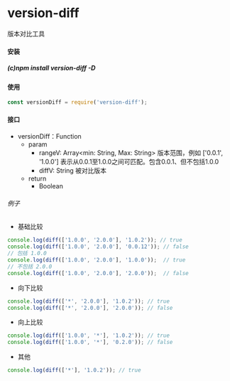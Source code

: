 # version-diff

版本对比工具

#### 安装

##### (c)npm install version-diff -D

#### 使用

```javascript
const versionDiff = require('version-diff');
```
#### 接口

- versionDiff：Function
    - param
        + rangeV: Array\<min: String, Max: String\> 版本范围，例如 ['0.0.1', '1.0.0'] 表示从0.0.1至1.0.0之间可匹配。包含0.0.1、但不包括1.0.0
        + diffV: String 被对比版本
    - return
        + Boolean

###### 例子

- 基础比较

```javascript
console.log(diff(['1.0.0', '2.0.0'], '1.0.2')); // true
console.log(diff(['1.0.0', '2.0.0'], '0.0.12')); // false
// 包括 1.0.0
console.log(diff(['1.0.0', '2.0.0'], '1.0.0'));  // true
// 不包括 2.0.0
console.log(diff(['1.0.0', '2.0.0'], '2.0.0'));  // false
```

- 向下比较

```javascript
console.log(diff(['*', '2.0.0'], '1.0.2')); // true
console.log(diff(['*', '2.0.0'], '2.0.0')); // false
```

- 向上比较

```javascript
console.log(diff(['1.0.0', '*'], '1.0.2')); // true
console.log(diff(['1.0.0', '*'], '0.2.0')); // false
```

- 其他

```javascript
console.log(diff(['*'], '1.0.2')); // true
```
